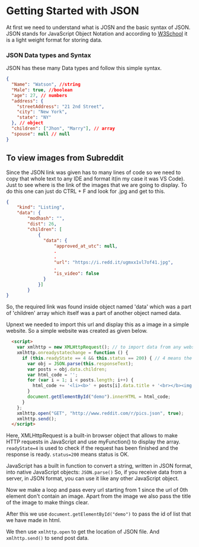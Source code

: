 # Getting Started with JSON

At first we need to understand what is JOSN and the basic syntax of JSON.
JSON stands for JavaScript Object Notation and according to [W3School](https://www.w3schools.com/js/js_json_intro.asp) it is a light weight format for storing data.

### JSON Data types and Syntax

JSON has these many Data types and follow this simple syntax.

```json
{
  "Name": "Watson", //string
  "Male": true, //boolean
  "age": 27, // numbers
  "address": {
    "streetAddress": "21 2nd Street",
    "city": "New York",
    "state": "NY"
  }, // object
  "children": ["Jhon", "Marry"], // array
  "spouse": null // null
}
```
## To view images from Subreddit
 
Since the JSON link was given has to many lines of code so we need to copy that whole text to any IDE and format it(in my case it was VS Code). Just to see where is the link of the images that we are going to display. To do this one can just do CTRL + F and look for .jpg and get to this.

```json
{
    "kind": "Listing",
    "data": {
        "modhash": "",
        "dist": 26,
        "children": [
            {
              "data": {
                  "approved_at_utc": null,
                  .
                  .
                  "url": "https://i.redd.it/ugmxx1vl7of41.jpg",
                  .
                  "is_video": false
              }
            }]
        }
}
```
So, the required link was found inside object named 'data' which was a part of 'children' array which itself was a part of another object named data. 

Upnext we needed to import this url and display this as a image in a simple website.
So a simple website was created as given below.

```html
  <script>
    var xmlhttp = new XMLHttpRequest(); // to import data from any website
    xmlhttp.onreadystatechange = function () {
      if (this.readyState == 4 && this.status == 200) { // 4 means the request has been finished and the response is ready . 
        var obj = JSON.parse(this.responseText);
        var posts = obj.data.children;
        var html_code = '';
        for (var i = 1; i < posts.length; i++) {
          html_code += '<li><b>' + posts[i].data.title + '<br></b><img height = 500 width = 500 src ="' + posts[i].data.url + '" /></li>';
        }
        document.getElementById("demo").innerHTML = html_code;
      }
    };
    xmlhttp.open("GET", "http://www.reddit.com/r/pics.json", true);
    xmlhttp.send();
  </script>
```
Here, XMLHttpRequest is a built-in browser object that allows to make HTTP requests in JavaScript and use myFunction() to display the array. `readyState=4` is used to check if the request has been finished and the response is ready. `status=200` means status is OK. 

JavaScript has a built in function to convert a string, written in JSON format, into native JavaScript objects: `JSON.parse()` So, if you receive data from a server, in JSON format, you can use it like any other JavaScript object.


Now we make a loop and pass every url starting from 1 since the url of 0th element don't contain an image. Apart from the image we also pass the title of the image to make things clear.

After this we use `document.getElementById("demo")` to pass the id of list that we have made in html.

We then use `xmlhttp.open` to get the location of JSON file. And `xmlhttp.send()` to send post data.

